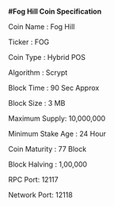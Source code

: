<b>#Fog Hill Coin Specification</b>

Coin Name : Fog Hill

Ticker : FOG

Coin Type : Hybrid POS 

Algorithm : Scrypt

Block Time : 90 Sec Approx

Block Size : 3 MB 
 
Maximum Supply: 10,000,000

Minimum Stake Age : 24 Hour

Coin Maturity : 77 Block

Block Halving : 1,00,000

RPC Port: 12117

Network Port: 12118